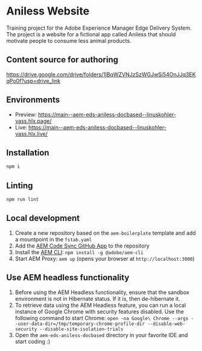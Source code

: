# Aniless Website
Training project for the Adobe Experience Manager Edge Delivery System. The project is a website for a fictional app called Aniless that should motivate people to consume less animal products. 

## Content source for authoring
https://drive.google.com/drive/folders/1lBqWZVNJzSzWGJwSj54OnJJq3EKqPo0f?usp=drive_link

## Environments
- Preview: https://main--aem-eds-aniless-docbased--linuskohler-vass.hlx.page/
- Live: https://main--aem-eds-aniless-docbased--linuskohler-vass.hlx.live/

## Installation

```sh
npm i
```

## Linting

```sh
npm run lint
```

## Local development

1. Create a new repository based on the `aem-boilerplate` template and add a mountpoint in the `fstab.yaml`
2. Add the [AEM Code Sync GitHub App](https://github.com/apps/aem-code-sync) to the repository
3. Install the [AEM CLI](https://github.com/adobe/helix-cli): `npm install -g @adobe/aem-cli`
4. Start AEM Proxy: `aem up` (opens your browser at `http://localhost:3000`)

## Use AEM headless functionality
1. Before using the AEM Headless functionality, ensure that the sandbox environment is not in Hibernate status. If it is, then de-hibernate it.
2. To retrieve data using the AEM Headless feature, you can run a local instance of Google Chrome with security features disabled. Use the following command to start Chrome: `open -na Google\ Chrome --args --user-data-dir=/tmp/temporary-chrome-profile-dir --disable-web-security --disable-site-isolation-trials`
3. Open the `aem-eds-aniless-docbased` directory in your favorite IDE and start coding :)
